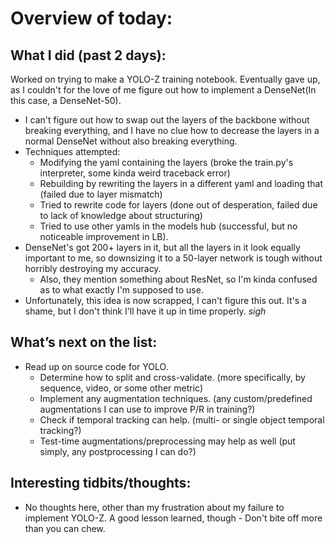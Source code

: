 # Overview of today: 
## What I did (past 2 days):
Worked on trying to make a YOLO-Z training notebook. Eventually gave up, as I couldn't for the love of me figure out how to implement a DenseNet(In this case, a DenseNet-50).
- I can't figure out how to swap out the layers of the backbone without breaking everything, and I have no clue how to decrease the layers in a normal DenseNet without also breaking everything.
- Techniques attempted: 
    - Modifying the yaml containing the layers (broke the train.py's interpreter, some kinda weird traceback error)
    - Rebuilding by rewriting the layers in a different yaml and loading that (failed due to layer mismatch)
    - Tried to rewrite code for layers (done out of desperation, failed due to lack of knowledge about structuring)
    - Tried to use other yamls in the models hub (successful, but no noticeable improvement in LB).
- DenseNet's got 200+ layers in it, but all the layers in it look equally important to me, so downsizing it to a 50-layer network is tough without horribly destroying my accuracy.
    - Also, they mention something about ResNet, so I'm kinda confused as to what exactly I'm supposed to use.
- Unfortunately, this idea is now scrapped, I can't figure this out. It's a shame, but I don't think I'll have it up in time properly. *sigh*
## What’s next on the list:
- Read up on source code for YOLO.
    - Determine how to split and cross-validate. (more specifically, by sequence, video, or some other metric)
    - Implement any augmentation techniques. (any custom/predefined augmentations I can use to improve P/R in training?)
    - Check if temporal tracking can help.  (multi- or single object temporal tracking?)
    - Test-time augmentations/preprocessing may help as well (put simply, any postprocessing I can do?)
## Interesting tidbits/thoughts:
- No thoughts here, other than my frustration about my failure to implement YOLO-Z. A good lesson learned, though - Don't bite off more than you can chew.
